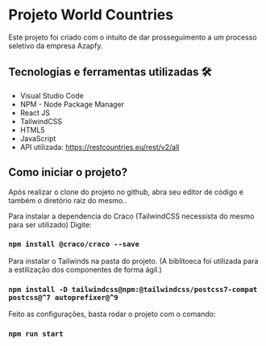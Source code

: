 # Projeto World Countries

Este projeto foi criado com o intuito de dar prosseguimento a um processo seletivo da empresa Azapfy.

## Tecnologias e ferramentas utilizadas 🛠️

 - Visual Studio Code
 - NPM - Node Package Manager
 - React JS
 - TailwindCSS
 - HTML5
 - JavaScript
 - API utilizada:  https://restcountries.eu/rest/v2/all

## Como iniciar o projeto?

Após realizar o clone do projeto no github, abra seu editor de código e também o diretório raiz do mesmo..

Para instalar a dependencia do Craco (TailwindCSS necessista do mesmo para ser utilizado) Digite: 

### `npm install @craco/craco --save` 

Para instalar o Tailwinds na pasta do projeto. (A biblitoeca foi utilizada para a estilização dos componentes de forma ágil.)

### `npm install -D tailwindcss@npm:@tailwindcss/postcss7-compat postcss@^7 autoprefixer@^9` 

Feito as configurações, basta rodar o projeto com o comando:

### `npm run start`




